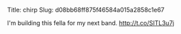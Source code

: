 Title: chirp
Slug: d08bb68ff875f46584a015a2858c1e67

I'm building this fella for my next band. <a href="http://t.co/SITL3u7j">http://t.co/SITL3u7j</a>
